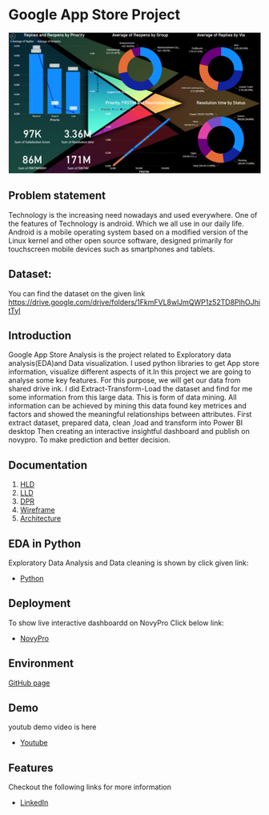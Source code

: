# Google App Store Project
![Github logo](https://github.com/Rushi9867/Google-Play-Store-Analysis/blob/main/images/G%20Play%20Store%20PBI.png)
## Problem statement 
Technology is the increasing need nowadays and used everywhere. One of the features of 
Technology is android. Which we all use in our daily life. Android is a mobile operating system 
based on a modified version of the Linux kernel and other open source software, designed 
primarily for touchscreen mobile devices such as smartphones and tablets.

## Dataset:
You can find the dataset on the given link
https://drive.google.com/drive/folders/1FkmFVL8wlJmQWP1z52TD8PlhOJhitTyI

## Introduction 
Google App Store Analysis is the project related to Exploratory data analysis(EDA)and Data visualization. I used python libraries to get App store information, visualize different aspects of it.In this project we 
are going to analyse some key features. For this purpose, we will get our data from shared drive 
ink. I did Extract-Transform-Load the dataset and find for me some information from this large 
data. This is form of data mining. All information can be achieved by mining this data found key 
metrices and factors and showed the meaningful relationships between attributes.
First extract dataset, prepared data, clean ,load and transform into Power BI desktop Then creating an interactive insightful dashboard and publish on novypro. To make prediction and better decision.

## Documentation

1. [HLD](https://github.com/Rushi9867/Google-Play-Store-Analysis/blob/main/Documents/Google%20App%20Store%20HLD.pdf)
2. [LLD](https://github.com/Rushi9867/Google-Play-Store-Analysis/blob/main/Documents/Google%20App%20Store%20LLD.pdf)
3. [DPR](https://github.com/Rushi9867/Google-Play-Store-Analysis/blob/main/Documents/Google-App-Store-Analysis-DPR.pptx)
4. [Wireframe](https://github.com/Rushi9867/Google-Play-Store-Analysis/blob/main/Documents/Google%20App%20Store%20Wireframe.pdf)
5. [Architecture](https://github.com/Rushi9867/Google-Play-Store-Analysis/blob/main/Documents/Google%20App%20Stote%20Architecture.pdf)



## EDA in Python 

Exploratory Data Analysis and Data cleaning is shown by click given link:
- [Python](https://github.com/Rushi9867/Google-Play-Store-Analysis/blob/main/Google%20Play%20Store.ipynb)
## Deployment

To show live interactive dashboardd on NovyPro Click below link:

 - [NovyPro](https://www.novypro.com/project/google-play-store-analysis-power-bi)



## Environment 

[GitHub page](https://github.com/Rushi9867/Google-Play-Store-Analysis)


## Demo

youtub demo video is here
- [Youtube](https://youtu.be/2dAZriuNLAw?si=Z-PSPuIcIIPk6Ds6)

## Features
Checkout the following links for more information
- [LinkedIn](https://www.linkedin.com/in/rushikesh-khandare-42b8591b2/)


